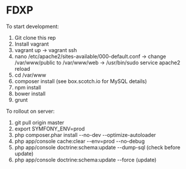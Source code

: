 FDXP
====

To start development:

1. Git clone this rep
2. Install vagrant
3. vagrant up -> vagrant ssh
4. nano /etc/apache2/sites-available/000-default.conf -> change /var/www/public to /var/www/web 
    -> /usr/bin/sudo service apache2 reload
4. cd /var/www
6. composer install (see box.scotch.io for MySQL details)
7. npm install
8. bower install
9. grunt

To rollout on server:

1. git pull origin master
2. export SYMFONY_ENV=prod
3. php composer.phar install --no-dev --optimize-autoloader
4. php app/console cache:clear --env=prod --no-debug
5. php app/console doctrine:schema:update --dump-sql (check before update)
6. php app/console doctrine:schema:update --force (update)